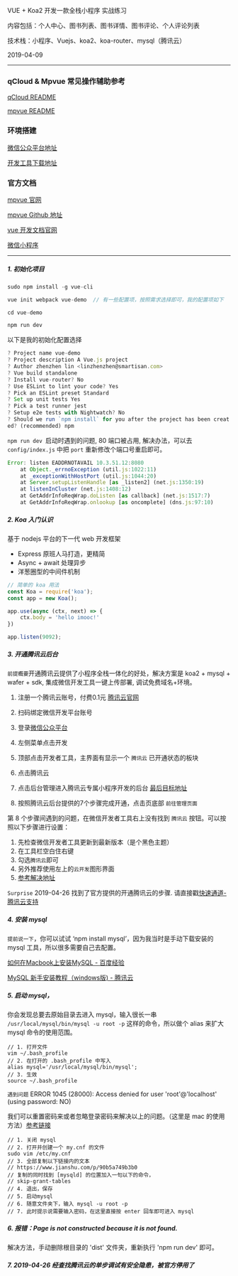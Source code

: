 VUE + Koa2 开发一款全栈小程序 实战练习

内容包括：个人中心、图书列表、图书详情、图书评论、个人评论列表

技术栈：小程序、Vuejs、koa2、koa-router、mysql（腾讯云）

2019-04-09

---

### qCloud & Mpvue 常见操作辅助参考

[qCloud README](./README-qCloud.md)

[mpvue README](./README-mpvue.md)

### 环境搭建
[微信公众平台地址](https://mp.weixin.qq.com)

[开发工具下载地址](https://developers.weixin.qq.com/miniprogram/dev/devtools/download.html)

### 官方文档
[mpvue 官网](http://mpvue.com/)

[mpvue Github 地址](https://github.com/Meituan-Dianping/mpvue)

[vue 开发文档官网](https://cn.vuejs.org/v2/guide/)

[微信小程序](https://developers.weixin.qq.com/miniprogram/dev/index.html)

---

##### 1. 初始化项目

```js
sudo npm install -g vue-cli

vue init webpack vue-demo  // 有一些配置项，按照需求选择即可，我的配置项如下

cd vue-demo

npm run dev
```

以下是我的初始化配置选择

```js
? Project name vue-demo
? Project description A Vue.js project
? Author zhenzhen lin <linzhenzhen@smartisan.com>
? Vue build standalone
? Install vue-router? No
? Use ESLint to lint your code? Yes
? Pick an ESLint preset Standard
? Set up unit tests Yes
? Pick a test runner jest
? Setup e2e tests with Nightwatch? No
? Should we run `npm install` for you after the project has been creat
ed? (recommended) npm
```

`npm run dev `启动时遇到的问题, 80 端口被占用, 解决办法，可以去 `config/index.js` 中把 `port` 重新修改个端口号重启即可。

```js
Error: listen EADDRNOTAVAIL 10.3.51.12:8080
    at Object._errnoException (util.js:1022:11)
    at _exceptionWithHostPort (util.js:1044:20)
    at Server.setupListenHandle [as _listen2] (net.js:1350:19)
    at listenInCluster (net.js:1408:12)
    at GetAddrInfoReqWrap.doListen [as callback] (net.js:1517:7)
    at GetAddrInfoReqWrap.onlookup [as oncomplete] (dns.js:97:10)
```

##### 2. Koa 入门认识

基于 nodejs 平台的下一代 web 开发框架

- Express 原班人马打造，更精简
- Async + await 处理异步
- 洋葱圈型的中间件机制

```js
// 简单的 koa 用法
const Koa = require('koa');
const app = new Koa();

app.use(async (ctx, next) => {
    ctx.body = 'hello imooc!'
})

app.listen(9092);
```

##### 3. 开通腾讯云后台

`前提概要`开通腾讯云提供了小程序全栈一体化的好处，解决方案是 koa2 + mysql + wafer + sdk, 集成微信开发工具一键上传部署, 调试免费域名+环境。

1. 注册一个腾讯云账号，付费0.1元 [腾讯云官网](https://console.qcloud.com/)

2. 扫码绑定微信开发平台账号

3. 登录[微信公众平台](https://mp.weixin.qq.com) 

4. 左侧菜单点击开发

5. 顶部点击开发者工具，主界面有显示一个 `腾讯云` 已开通状态的板块

6. 点击腾讯云

7. 点击后台管理进入腾讯云专属小程序开发的后台 [最后目标地址](https://console.qcloud.com/lav2/dev)

8. 按照腾讯云后台提供的7个步骤完成开通，点击页底部 `前往管理页面`

第 8 个步骤间遇到的问题，在微信开发者工具右上没有找到 `腾讯云` 按钮。可以按照以下步骤进行设置：

1. 先检查微信开发者工具更新到最新版本（是个黑色主题）
2. 在工具栏空白住右键
3. 勾选`腾讯云`即可
4. 另外推荐使用左上的`云开发`图形界面
5. [参考解决地址](https://www.jianshu.com/p/5dd5c2d885ec)

`Surprise` 2019-04-26 找到了官方提供的开通腾讯云的步骤. 请直接戳[快速通道-腾讯云支持](https://developers.weixin.qq.com/miniprogram/dev/qcloud/qcloud.html#%E4%BB%8B%E7%BB%8D)

##### 4. 安装 mysql

`提前说一下`，你可以试试 ‘npm install mysql’，因为我当时是手动下载安装的 mysql 工具，所以很多需要自己去配置。

[如何在Macbook上安装MySQL - 百度经验](https://jingyan.baidu.com/article/fa4125ac0e3c2928ac709204.html)

[MySQL 新手安装教程（windows版) - 腾讯云](https://cloud.tencent.com/developer/article/1359123)

##### 5. 启动 mysql，

你会发现总要去原始目录去进入 mysql，输入很长一串 `/usr/local/mysql/bin/mysql -u root -p` 这样的命令，所以做个 alias 来扩大 mysql 命令的使用范围。

```
// 1. 打开文件
vim ~/.bash_profile
// 2. 在打开的 .bash_profile 中写入
alias mysql='/usr/local/mysql/bin/mysql';
// 3. 生效
source ~/.bash_profile
```

`遇到问题` ERROR 1045 (28000): Access denied for user 'root'@'localhost' (using password: NO)

我们可以重置密码来或者忽略登录密码来解决以上的问题。（这里是 mac 的使用方法）[参考链接](https://www.jianshu.com/p/628bcf8bb557)

```
// 1. 关闭 mysql
// 2. 打开并创建一个 my.cnf 的文件
sudo vim /etc/my.cnf
// 3. 全部复制以下链接内的文本
// https://www.jianshu.com/p/90b5a749b3b0
// 复制的同时找到 [mysqld] 的位置加入一句以下的命令，
// skip-grant-tables
// 4. 退出，保存
// 5. 启动mysql
// 6. 随意文件夹下，输入 mysql -u root -p 
// 7. 此时提示说需要输入密码，在这里直接按 enter 回车即可进入 mysql
```

##### 6. 报错：Page is not constructed because it is not found.

解决方法，手动删除根目录的 'dist' 文件夹，重新执行 'npm run dev' 即可。

##### 7. 2019-04-26 经查找腾讯云的单步调试有安全隐患，被官方停用了